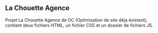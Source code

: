 ## La Chouette Agence ##
Projet La Chouette Agence de OC (Optimisation de site déja éxistant), contient deux fichiers HTML, un fichier CSS et un dossier de fichiers JS.
